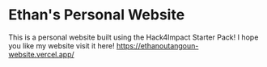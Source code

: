 # Ethan's Personal Website
This is a personal website built using the Hack4Impact Starter Pack!
I hope you like my website 
visit it here!  https://ethanoutangoun-website.vercel.app/